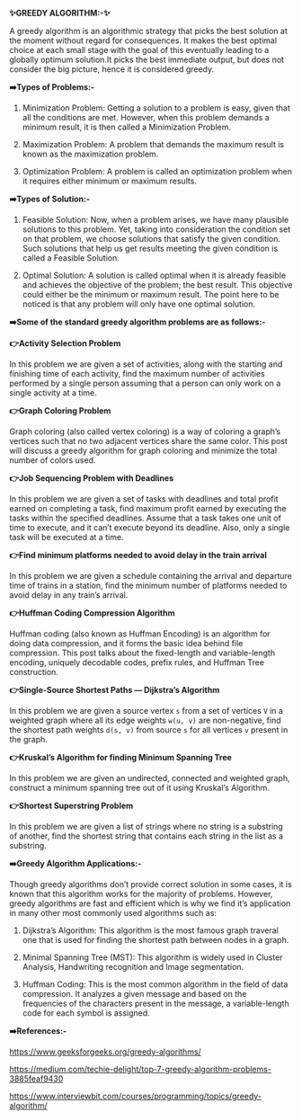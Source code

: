 
**:sparkles:GREEDY ALGORITHM:-:sparkles:**

A greedy algorithm is an algorithmic strategy that picks the best solution at the moment without regard for consequences. It makes the best optimal choice at each small stage with the goal of this eventually leading to a globally optimum solution.It picks the best immediate output, but does not consider the big picture, hence it is considered greedy.

**:arrow_right:Types of Problems:-**

1) Minimization Problem: Getting a solution to a problem is easy, given that all the conditions are met. However, when this problem demands a minimum result, it is then called a Minimization Problem.

2) Maximization Problem: A problem that demands the maximum result is known as the maximization problem.

3) Optimization Problem: A problem is called an optimization problem when it requires either minimum or maximum results.

**:arrow_right:Types of Solution:-**

1) Feasible Solution: Now, when a problem arises, we have many plausible solutions to this problem. Yet, taking into consideration the condition set on that problem, we choose solutions that satisfy the given condition. Such solutions that help us get results meeting the given condition is called a Feasible Solution.

2) Optimal Solution: A solution is called optimal when it is already feasible and achieves the objective of the problem; the best result. This objective could either be the minimum or maximum result. The point here to be noticed is that any problem will only have one optimal solution.

**:arrow_right:Some of the standard greedy algorithm problems are as follows:-**

**:point_right:Activity Selection Problem**

In this problem we are given a set of activities, along with the starting and finishing time of each activity, find the maximum number of activities performed by a single person assuming that a person can only work on a single activity at a time.

**:point_right:Graph Coloring Problem**

Graph coloring (also called vertex coloring) is a way of coloring a graph’s vertices such that no two adjacent vertices share the same color. This post will discuss a greedy algorithm for graph coloring and minimize the total number of colors used.

**:point_right:Job Sequencing Problem with Deadlines**

In this problem we are given a set of tasks with deadlines and total profit earned on completing a task, find maximum profit earned by executing the tasks within the specified deadlines. Assume that a task takes one unit of time to execute, and it can’t execute beyond its deadline. Also, only a single task will be executed at a time.

**:point_right:Find minimum platforms needed to avoid delay in the train arrival**

In this problem we are given a schedule containing the arrival and departure time of trains in a station, find the minimum number of platforms needed to avoid delay in any train’s arrival.

**:point_right:Huffman Coding Compression Algorithm**

Huffman coding (also known as Huffman Encoding) is an algorithm for doing data compression, and it forms the basic idea behind file compression. This post talks about the fixed-length and variable-length encoding, uniquely decodable codes, prefix rules, and Huffman Tree construction.

**:point_right:Single-Source Shortest Paths — Dijkstra’s Algorithm**

In this problem we are given a source vertex `s` from a set of vertices `V` in a weighted graph where all its edge weights `w(u, v)` are non-negative, find the shortest path weights `d(s, v)` from source `s` for all vertices `v` present in the graph.

**:point_right:Kruskal’s Algorithm for finding Minimum Spanning Tree**

In this problem we are given an undirected, connected and weighted graph, construct a minimum spanning tree out of it using Kruskal’s Algorithm.

**:point_right:Shortest Superstring Problem**

In this problem we are given a list of strings where no string is a substring of another, find the shortest string that contains each string in the list as a substring.


**:arrow_right:Greedy Algorithm Applications:-**

Though greedy algorithms don’t provide correct solution in some cases, it is known that this algorithm works for the majority of problems. However, greedy algorithms are fast and efficient which is why we find it’s application in many other most commonly used algorithms such as:

1) Dijkstra’s Algorithm: This algorithm is the most famous graph traveral one that is used for finding the shortest path between nodes in a graph.

2) Minimal Spanning Tree (MST): This algorithm is widely used in Cluster Analysis, Handwriting recognition and Image segmentation.

3) Huffman Coding: This is the most common algorithm in the field of data compression. It analyzes a given message and based on the frequencies of the characters present in the message, a variable-length code for each symbol is assigned.


**:arrow_right:References:-**

https://www.geeksforgeeks.org/greedy-algorithms/

https://medium.com/techie-delight/top-7-greedy-algorithm-problems-3885feaf9430

https://www.interviewbit.com/courses/programming/topics/greedy-algorithm/
